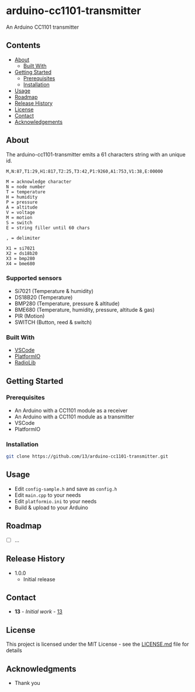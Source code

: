 # arduino-cc1101-transmitter

An Arduino CC1101 transmitter

## Contents

 * [About](#about)
   * [Built With](#built-with)
 * [Getting Started](#getting-started)
   * [Prerequisites](#prerequisites)
   * [Installation](#installation)
 * [Usage](#usage)
 * [Roadmap](#roadmap)
 * [Release History](#release-history)
 * [License](#license)
 * [Contact](#contact)
 * [Acknowledgements](#acknowledgements)

## About

The arduino-cc1101-transmitter emits a 61 characters string with an unique id.

```
M,N:87,T1:29,H1:817,T2:25,T3:42,P1:9260,A1:753,V1:38,E:00000

M = acknowledge character
N = node number
T = temperature
H = humidity
P = pressure
A = altitude
V = voltage
M = motion
S = switch
E = string filler until 60 chars

, = delimiter

X1 = si7021
X2 = ds18b20
X3 = bmp280
X4 = bme680
```

### Supported sensors 

* Si7021 (Temperature & humidity)
* DS18B20 (Temperature)
* BMP280 (Temperature, pressure & altitude)
* BME680 (Temperature, humidity, pressure, altitude & gas)
* PIR (Motion)
* SWITCH (Button, reed & switch)

### Built With

* [VSCode](https://github.com/microsoft/vscode)
* [PlatformIO](https://platformio.org/)
* [RadioLib](https://github.com/jgromes/RadioLib)

## Getting Started

### Prerequisites

* An Arduino with a CC1101 module as a receiver
* An Arduino with a CC1101 module as a transmitter
* VSCode
* PlatformIO

### Installation

```sh
git clone https://github.com/13/arduino-cc1101-transmitter.git
```

## Usage

* Edit `config-sample.h` and save as `config.h`
* Edit `main.cpp` to your needs
* Edit `platformio.ini` to your needs
* Build & upload to your Arduino

## Roadmap

- [ ] ...

## Release History

* 1.0.0
    * Initial release

## Contact

* **13** - *Initial work* - [13](https://github.com/13)

## License

This project is licensed under the MIT License - see the [LICENSE.md](LICENSE.md) file for details

## Acknowledgments

* Thank you
